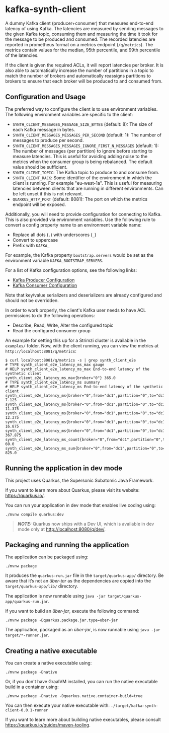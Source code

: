 # kafka-synth-client

A dummy Kafka client (producer+consumer) that measures end-to-end latency of using Kafka.
The latencies are measured by sending messages to the given Kafka topic, consuming them
and measuring the time it took for the message to be produced and consumed.
The recorded latencies are reported in prometheus format on a metrics endpoint (`/q/metrics`).
The metrics contain values for the median, 95th percentile, and 99th percentile of the latencies.

If the client is given the required ACLs, it will report latencies per broker.
It is also able to automatically increase the number of partitions in a topic to match the number of brokers
and automatically reassigns partitions to brokers to ensure that each broker will be produced to and consumed from.

## Configuration and Usage

The preferred way to configure the client is to use environment variables.
The following environment variables are specific to the client:

- `SYNTH_CLIENT_MESSAGES_MESSAGE_SIZE_BYTES` (default: 8): The size of each Kafka message in bytes.
- `SYNTH_CLIENT_MESSAGES_MESSAGES_PER_SECOND` (default: 1): The number of messages to produce per second.
- `SYNTH_CLIENT_MESSAGES_MESSAGES_IGNORE_FIRST_N_MESSAGES` (default: 1): The number of messages (per partition) to ignore before starting to measure latencies. This is useful for avoiding adding noise to the metrics when the consumer group is being rebalanced. The default value should be sufficient.
- `SYNTH_CLIENT_TOPIC`: The Kafka topic to produce to and consume from.
- `SYNTH_CLIENT_RACK`: Some identifier of the environment in which the client is running. For example "eu-west-1a". This is useful for measuring latencies between clients that are running in different environments. Can be left unset if this is not relevant.
- `QUARKUS_HTTP_PORT` (default: 8081): The port on which the metrics endpoint will be exposed.

Additionally, you will need to provide configuration for connecting to Kafka. This is also provided via environment variables.
Use the following rule to convert a config property name to an environment variable name:
- Replace all dots (`.`) with underscores (`_`)
- Convert to uppercase
- Prefix with `KAFKA_`

For example, the Kafka property `bootstrap.servers` would be set as the environment variable `KAFKA_BOOTSTRAP_SERVERS`.

For a list of Kafka configuration options, see the following links:
- [Kafka Producer Configuration](https://docs.confluent.io/platform/current/installation/configuration/producer-configs.html)
- [Kafka Consumer Configuration](https://docs.confluent.io/platform/current/installation/configuration/consumer-configs.html)

Note that key/value serializers and deserializers are already configured and should not be overridden.

In order to work properly, the client's Kafka user needs to have ACL permissions to do the following operations:

- Describe, Read, Write, Alter the configured topic
- Read the configured consumer group

An example for setting this up for a Strimzi cluster is available in the `examples/` folder.
Now, with the client running, you can view the metrics at `http://localhost:8081/q/metrics`:

```
$ curl localhost:8081/q/metrics -s | grep synth_client_e2e
# TYPE synth_client_e2e_latency_ms_max gauge
# HELP synth_client_e2e_latency_ms_max End-to-end latency of the synthetic client
synth_client_e2e_latency_ms_max{broker="0"} 365.0
# TYPE synth_client_e2e_latency_ms summary
# HELP synth_client_e2e_latency_ms End-to-end latency of the synthetic client
synth_client_e2e_latency_ms{broker="0",from="dc1",partition="0",to="dc1",quantile="0.5"} 7.125
synth_client_e2e_latency_ms{broker="0",from="dc1",partition="0",to="dc1",quantile="0.8"} 11.375
synth_client_e2e_latency_ms{broker="0",from="dc1",partition="0",to="dc1",quantile="0.9"} 12.375
synth_client_e2e_latency_ms{broker="0",from="dc1",partition="0",to="dc1",quantile="0.95"} 16.875
synth_client_e2e_latency_ms{broker="0",from="dc1",partition="0",to="dc1",quantile="0.99"} 367.875
synth_client_e2e_latency_ms_count{broker="0",from="dc1",partition="0",to="dc1"} 60.0
synth_client_e2e_latency_ms_sum{broker="0",from="dc1",partition="0",to="dc1"} 825.0
```

## Running the application in dev mode

This project uses Quarkus, the Supersonic Subatomic Java Framework.

If you want to learn more about Quarkus, please visit its website: <https://quarkus.io/>.

You can run your application in dev mode that enables live coding using:

```shell script
./mvnw compile quarkus:dev
```

> **_NOTE:_**  Quarkus now ships with a Dev UI, which is available in dev mode only at <http://localhost:8080/q/dev/>.

## Packaging and running the application

The application can be packaged using:

```shell script
./mvnw package
```

It produces the `quarkus-run.jar` file in the `target/quarkus-app/` directory.
Be aware that it’s not an _über-jar_ as the dependencies are copied into the `target/quarkus-app/lib/` directory.

The application is now runnable using `java -jar target/quarkus-app/quarkus-run.jar`.

If you want to build an _über-jar_, execute the following command:

```shell script
./mvnw package -Dquarkus.package.jar.type=uber-jar
```

The application, packaged as an _über-jar_, is now runnable using `java -jar target/*-runner.jar`.

## Creating a native executable

You can create a native executable using:

```shell script
./mvnw package -Dnative
```

Or, if you don't have GraalVM installed, you can run the native executable build in a container using:

```shell script
./mvnw package -Dnative -Dquarkus.native.container-build=true
```

You can then execute your native executable with: `./target/kafka-synth-client-0.0.1-runner`

If you want to learn more about building native executables, please consult <https://quarkus.io/guides/maven-tooling>.
